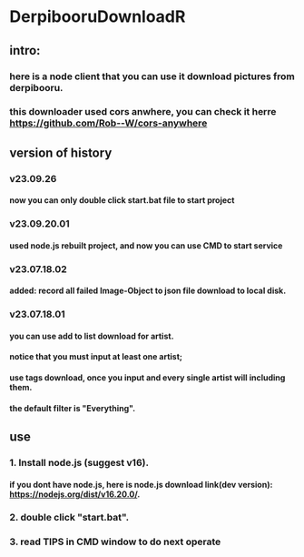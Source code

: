 # DerpibooruDownloadR

## intro:

### here is a node client that you can use it download pictures from derpibooru.

### this downloader used cors anwhere, you can check it herre https://github.com/Rob--W/cors-anywhere

## version of history

### v23.09.26

#### now you can only double click start.bat file to start project

### v23.09.20.01

#### used node.js rebuilt project, and now you can use CMD to start service

### v23.07.18.02

#### added: record all failed Image-Object to json file download to local disk.

### v23.07.18.01

#### you can use add to list download for artist.

#### notice that you must input at least one artist;

#### use tags download, once you input and every single artist will including them.

#### the default filter is "Everything".

## use

### 1. Install node.js (suggest v16).

#### if you dont have node.js, here is node.js download link(dev version): https://nodejs.org/dist/v16.20.0/.

### 2. double click "start.bat".

### 3. read TIPS in CMD window to do next operate
